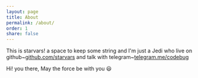 ```yaml
---
layout: page
title: About
permalink: /about/
order: 1
share: false
---
```


This is starvars! a space to keep some string and I'm just a Jedi who live on github~[github.com/starvars](https://github.com/starvars) and talk with telegram~[telegram.me/codebug](https://telegram.me/CoDebug)

Hi! you there, May the force be with you :smiley:
